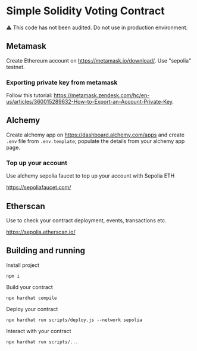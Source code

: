 # Simple Solidity Voting Contract

⚠️ This code has not been audited. Do not use in production environment.

## Metamask

Create Ethereum account on https://metamask.io/download/. Use "sepolia" testnet.

### Exporting private key from metamask

Follow this tutorial: https://metamask.zendesk.com/hc/en-us/articles/360015289632-How-to-Export-an-Account-Private-Key.

## Alchemy

Create alchemy app on https://dashboard.alchemy.com/apps and create `.env` file from `.env.template`; populate the
details from your alchemy app page.

### Top up your account

Use alchemy sepolia faucet to top up your account with Sepolia ETH

https://sepoliafaucet.com/

## Etherscan

Use to check your contract deployment, events, transactions etc.

https://sepolia.etherscan.io/

## Building and running

Install project

```shell
npm i
```

Build your contract

```shell
npx hardhat compile
```

Deploy your contract

```shell
npx hardhat run scripts/deploy.js --network sepolia
```

Interact with your contract

```shell
npx hardhat run scripts/...
```
